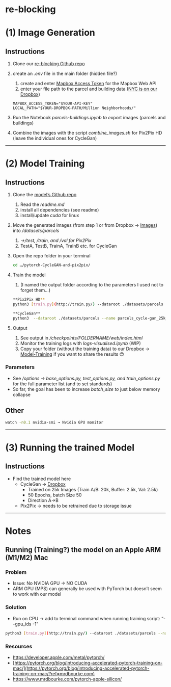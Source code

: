 # re-blocking

# (1) Image Generation

## Instructions

1. Clone our [re-blocking Github repo](https://github.com/DrawingTogether/re-blocking)
2. create an *.env* file in the main folder (hidden file?)
    1. create and enter [Mapbox Access Token](https://docs.mapbox.com/api/overview/) for the Mapbox Web API
    2. enter your file path to the parcel and building data ([NYC is on our Dropbox](https://www.dropbox.com/sh/zuemdhfftqv0ksv/AABh6hbieVlcccw-h94zu939a?dl=0))
    
    ```
    MAPBOX_ACCESS_TOKEN="$YOUR-API-KEY"
    LOCAL_PATH="$YOUR-DROPBOX-PATH/Million Neighborhoods/"
    ```
    
3. Run the Notebook *parcels-buildings.ipynb to e*xport images (parcels and buildings)
4. Combine the images with the script *combine_images.sh* for Pix2Pix HD (leave the individual ones for CycleGan)

---

# (2) Model Training

## Instructions

1. Clone the [model’s Github repo](https://github.com/junyanz/pytorch-CycleGAN-and-pix2pix)
    1. Read the *readme.md*
    2. install all dependencies (see readme)
    3. install/update *cuda* for linux
2. Move the generated images (from step 1 or from Dropbox → [Images](https://www.dropbox.com/sh/v3258q791pu83qg/AAA4rnleCXfD8qcerYGwqc0_a?dl=0)) into */datasets/parcels*
    1. *→/test, /train, and /val for Pix2Pix*
    2. TestA, TestB, TrainA, TrainB etc. for CycleGan
3. Open the repo folder in your terminal
    
    ```bash
    cd …/pytorch-CycleGAN-and-pix2pix/
    ```
    
4. Train the model
    1. (I named the output folder according to the parameters I used not to forget them…)
    
    ```bash
    **Pix2Pix HD**
    python3 [train.py](http://train.py/) --dataroot ./datasets/parcels --name test --model pix2pix --direction AtoB --n_epochs 100 --batch_size 60
    
    **CycleGan**
    python3  --dataroot ./datasets/parcels --name parcels_cycle-gan_25k_e50_b50_A-B --model cycle_gan --direction AtoB --n_epochs 10 --batch_size 1
    ```
    
5. Output
    1. See output in */checkpoints/FOLDERNAME/web/index.html*
    2. Monitor the training logs with *logs-visualised.ipynb* (WIP)
    3. Copy your folder (without the training data) to our Dropbox → [Model-Training](https://www.dropbox.com/sh/c9iiuyuvuga7gdj/AABML9R5Rk3U9Z1ylRtDLi-0a?dl=0) if you want to share the results 😊

### Parameters

- See */options → base_options.py, test_options.py, and train_options.py* for the full parameter list (and to set standards)
- So far, the goal has been to increase *batch_size to* just below memory collapse

## Other

```bash
watch -n0.1 nvidia-smi → Nvidia GPU monitor
```

---

# (3) Running the trained Model

## Instructions

- Find the trained model here
    - CycleGan → [Dropbox](https://www.dropbox.com/sh/4qdrhgwmew3yy6u/AAB7zd3onxzV1RtHgAGREsSga?dl=0)
        - Trained on 25k Images (Train A/B: 20k, Buffer: 2.5k, Val: 2.5k)
        - 50 Epochs, batch Size 50
        - Direction A→B
    - Pix2Pix → needs to be retrained due to storage issue

---

# Notes

## Running (Training?) the model on an Apple ARM (M1/M2) Mac

### **Problem**

- Issue: No NVIDIA GPU → NO CUDA
- ARM GPU (MPS) can generally be used with PyTorch but doesn’t seem to work with our model

### Solution

- Run on CPU → add to terminal command when running training script: “--gpu_ids -1”

```bash
python3 [train.py](http://train.py/) --dataroot ./datasets/parcels --name facades_pix2pix --model pix2pix --direction BtoA **--gpu_ids -1**
```

### Resources

- https://developer.apple.com/metal/pytorch/
- [https://pytorch.org/blog/introducing-accelerated-pytorch-training-on-mac/](https://pytorch.org/blog/introducing-accelerated-pytorch-training-on-mac/?ref=mrdbourke.com)
- https://www.mrdbourke.com/pytorch-apple-silicon/